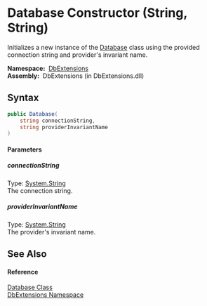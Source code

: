 Database Constructor (String, String)
=====================================
  Initializes a new instance of the [Database][1] class using the provided connection string and provider's invariant name.

  **Namespace:**  [DbExtensions][2]  
  **Assembly:**  DbExtensions (in DbExtensions.dll)

Syntax
------

```csharp
public Database(
	string connectionString,
	string providerInvariantName
)
```

#### Parameters

##### *connectionString*
Type: [System.String][3]  
The connection string.

##### *providerInvariantName*
Type: [System.String][3]  
The provider's invariant name.


See Also
--------

#### Reference
[Database Class][1]  
[DbExtensions Namespace][2]  

[1]: README.md
[2]: ../README.md
[3]: http://msdn.microsoft.com/en-us/library/s1wwdcbf